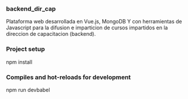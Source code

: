 ### backend_dir_cap
Plataforma web desarrollada en Vue.js, MongoDB Y con herramientas de Javascript para la difusion e imparticion de cursos impartidos en la direccion de capacitacion (backend).

### Project setup
npm install

### Compiles and hot-reloads for development
npm run devbabel